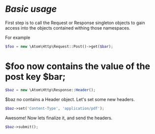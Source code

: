 *Basic usage*
==============
First step is to call the Request or Response singleton objects to gain access into the objects contained withing those namespaces.

For example
```php
$foo = new \Atom\Http\Request::Post()->get($bar);
```
$foo now contains the value of the post key $bar;
===========
```php
$baz = new \Atom\Http\Response::Header();
```
$baz no contains a Header object. Let's set some new headers.
```php
$baz->set('Content-Type', 'application/pdf');
```
Awesome! Now lets finalize it, and send the headers.
```php
$baz->submit();
```
